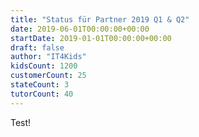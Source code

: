 ```yaml
---
title: "Status für Partner 2019 Q1 & Q2"
date: 2019-06-01T00:00:00+00:00
startDate: 2019-01-01T00:00:00+00:00
draft: false
author: "IT4Kids"
kidsCount: 1200
customerCount: 25
stateCount: 3
tutorCount: 40
---
```

Test!